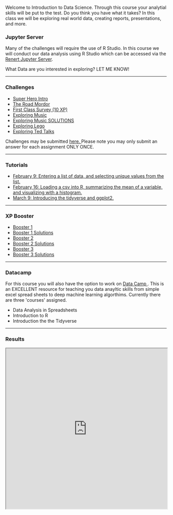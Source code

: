 
Welcome to Introduction to Data Science. Through this course your analytial skills will be put to the test. Do you think you have what it takes? In this class we will be exploring real world data, creating reports, presentations, and more.  

<!--- <p align="center">
<div class="tenor-gif-embed" data-postid="24166770" data-share-method="host" data-aspect-ratio="1.40351" data-width="75%"><a href="https://tenor.com/view/date-everywhere-data-digital-marketing-gif-24166770">Date Everywhere Data GIF</a>from <a href="https://tenor.com/search/date+everywhere-gifs">Date Everywhere GIFs</a></div> <script type="text/javascript" async src="https://tenor.com/embed.js"></script>
</p> --->

### Jupyter Server
Many of the challenges will require the use of R Studio. In this course we will conduct our data analysis using R Studio which can be accessed via the  <a href="https://jupyter.renert.housegordon.com"> Renert Jupyter Server</a>. 

What Data are you interested in exploring? LET ME KNOW! 

---

### Challenges
<p>
      <ul>
        <li><a href="https://merrickmath.github.io/MerrickMath.github.io-D3DataScience2022/Activities/SuperHeroIntro.pdf"> Super Hero Intro </a> </li>
        <li><a href="https://merrickmath.github.io/MerrickMath.github.io-D2DataScience2022/challenge1.html"> The Road Mordor </a> </li>
        <li><a href="https://docs.google.com/forms/d/e/1FAIpQLScRTXAveiOzcClXfHB_X2g4RSsnCypqOgUfYm-Tz8H-82S46Q/viewform?usp=sf_link"> First Class Survey (10 XP) </a> </li>
       <li><a href="https://merrickmath.github.io/MerrickMath.github.io-D3DataScience2022/Activities/Activity1.pdf"> Exploring Music  </a> </li>
       <li><a href="https://merrickmath.github.io/MerrickMath.github.io-D3DataScience2022/Activities/Activity1Soln.pdf"> Exploring Music  SOLUTIONS </a></li>   
       <li><a href="https://merrickmath.github.io/MerrickMath.github.io-D3DataScience2022/Activities/Activity2.pdf"> Exploring Lego  </a> </li>
       <!--- <li><a href="https://merrickmath.github.io/MerrickMath.github.io-D3DataScience2022/Activities/Activity2Soln.pdf"> Exploring Lego  SOLUTIONS </a></li> ---> 
       <li><a href="https://merrickmath.github.io/MerrickMath.github.io-D3DataScience2022/Activities/Activity3.pdf"> Exploring Ted Talks </a> </li> 
       <!--- <li><a href="https://merrickmath.github.io/MerrickMath.github.io-D3DataScience2022/Activities/Activity3Soln.pdf"> Exploring Ted Talks SOLUTIONS </a></li> --->
       <!---<li><a href="https://merrickmath.github.io/MerrickMath.github.io-D3DataScience2022/Activities/Activity4.pdf"> Exploring Avocados </a> </li> --->
       <!--- <li><a href="https://merrickmath.github.io/MerrickMath.github.io-D3DataScience2022/Activities/Activity4Soln.pdf"> Exploring Avocados SOLUTIONS </a></li> --->
       <!---<li><a href="https://merrickmath.github.io/MerrickMath.github.io-D3DataScience2022/Activities/Activity5.pdf"> Exploring Penguins </a> </li> --->
       <!--- <li><a href="https://merrickmath.github.io/MerrickMath.github.io-D3DataScience2022/Activities/Activity5Soln.pdf"> Exploring Penguins SOLUTIONS </a></li> --->
      </ul>
</p>

Challenges may be submitted <a href="https://forms.gle/vvuFyD17StgRBZhJ9"> here. </a> Please note you may only submit an answer for each assignment ONLY ONCE. 

---

### Tutorials 
<p>
      <ul>
        <li><a href="https://merrickmath.github.io/MerrickMath.github.io-D3DataScience2022/Tutorials/IntroClass.html"> February 9: Entering a list of data, and selecting unique values from the list. </a> </li>
        <li><a href="https://merrickmath.github.io/MerrickMath.github.io-D3DataScience2022/Tutorials/Week2.html"> February 16: Loading a csv into R, summarizing the mean of a variable, and visualizing with a histogram. </a> </li> 
        <li><a href="https://merrickmath.github.io/MerrickMath.github.io-D3DataScience2022/Tutorials/Tutorial1.html"> March 9: Introducing the tidyverse and ggplot2.  </a> </li>
      </ul>
</p>

---

### XP Booster 
<p>
      <ul>
        <li><a href="https://merrickmath.github.io/MerrickMath.github.io-D3DataScience2022/XPBoost/XPBoost1.pdf"> Booster 1  </a> </li> 
        <li><a href="https://merrickmath.github.io/MerrickMath.github.io-D3DataScience2022/XPBoost/XPBoost1Soln.pdf"> Booster 1 Solutions  </a> </li> 
        <li><a href="https://merrickmath.github.io/MerrickMath.github.io-D3DataScience2022/XPBoost/XPBoost2.pdf"> Booster 2  </a> </li> 
        <li><a href="https://merrickmath.github.io/MerrickMath.github.io-D3DataScience2022/XPBoost/XPBoost2Soln.pdf"> Booster 2 Solutions  </a> </li>
        <li><a href="https://merrickmath.github.io/MerrickMath.github.io-D3DataScience2022/XPBoost/XPBoost3.pdf"> Booster 3  </a> </li> 
        <li><a href="https://merrickmath.github.io/MerrickMath.github.io-D3DataScience2022/XPBoost/XPBoost3Soln.pdf"> Booster 3 Solutions  </a> </li>
      </ul>
</p>

---

### Datacamp 
For this course you will also have the option to work on <a href="https://www.datacamp.com"> Data Camp </a>. This is an EXCELLENT resource for teaching you data anayltic skills from simple excel spread sheets to deep machine learning algorthims. Currently there are three 'courses' assigned. 
* Data Analysis in Spreadsheets
* Introduction to R
* Introduction the the Tidyverse

<!--- <a href="https://www.datacamp.com/groups/shared_links/6dfca28d268bb6e1195b080de3e0984548f3f9e568d10721ebc03486f46b1b0d"> Access Link </a>. --->
___

### Results 
<p align="center">
<iframe src="https://docs.google.com/spreadsheets/d/e/2PACX-1vSgekvyFTey6Qg0MIqPmVvmDpREXupcuMt3oaaxG83o4BMX00TjOf0rCCbI4MNfyM19CcpFjqLE7Ve2/pubhtml?gid=1711771357&amp;single=true&amp;widget=true&amp;headers=false" width="100%" height = "500"></iframe>
</p>


